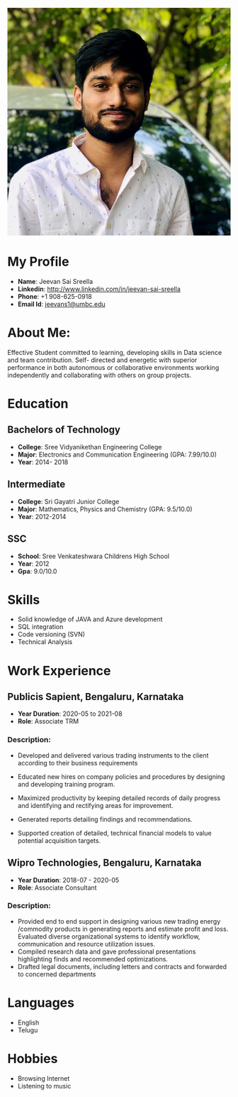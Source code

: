 
![](Pic.jpeg)

# My Profile

- **Name**: Jeevan Sai Sreella
- **Linkedin**: http://www.linkedin.com/in/jeevan-sai-sreella
- **Phone**: +1 908-625-0918
- **Email Id**: jeevans1@umbc.edu

# About Me:

Effective Student committed to learning, developing skills in Data science and team contribution. Self- directed and energetic with superior performance in both autonomous or collaborative environments working independently and collaborating with others on group projects.

# Education

## Bachelors of Technology
 - **College**: Sree Vidyanikethan Engineering College
 - **Major**: Electronics and Communication Engineering (GPA: 7.99/10.0)
 - **Year**: 2014- 2018
## Intermediate
 - **College**: Sri Gayatri Junior College
 - **Major**: Mathematics, Physics and Chemistry (GPA: 9.5/10.0)
 - **Year**: 2012-2014
## SSC
 - **School**: Sree Venkateshwara Childrens High School
 - **Year**: 2012
-  **Gpa**: 9.0/10.0
 
# Skills

- Solid knowledge of JAVA and Azure development
- SQL integration
- Code versioning (SVN)
- Technical Analysis
 
# Work Experience

## Publicis Sapient, Bengaluru, Karnataka

- **Year Duration**: 2020-05 to 2021-08
- **Role**: Associate TRM

### Description:
- Developed and delivered various trading instruments to the client according to their business requirements
 
- Educated new hires on company policies and procedures by designing and developing training program.
 
- Maximized productivity by keeping detailed records of daily progress and identifying and rectifying areas for improvement.
 
- Generated reports detailing findings and recommendations.
 
- Supported creation of detailed, technical financial models to value potential acquisition targets.

## Wipro Technologies, Bengaluru, Karnataka

- **Year Duration**: 2018-07 - 2020-05
- **Role**: Associate Consultant

### Description:
- Provided end to end support in designing various new trading energy /commodity products in generating reports and estimate profit and loss. Evaluated diverse organizational systems to identify workflow, communication and resource utilization issues.
- Compiled research data and gave professional presentations highlighting finds and recommended optimizations.
- Drafted legal documents, including letters and contracts and forwarded to concerned departments 
 
# Languages

- English
- Telugu

# Hobbies

- Browsing Internet
- Listening to music
 
